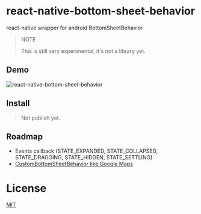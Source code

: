 # react-native-bottom-sheet-behavior
react-native wrapper for android BottomSheetBehavior

> NOTE
>
> This is still very experimental, it's not a library yet.


## Demo

![react-native-bottom-sheet-behavior](http://i.stack.imgur.com/lHAL9.gif)


## Install

> Not publish yet.


## Roadmap

* Events callback (STATE_EXPANDED, STATE_COLLAPSED, STATE_DRAGGING, STATE_HIDDEN, STATE_SETTLING)
* [CustomBottomSheetBehavior like Google Maps](https://github.com/miguelhincapie/CustomBottomSheetBehavior)


# License

[MIT](./LICENSE)

